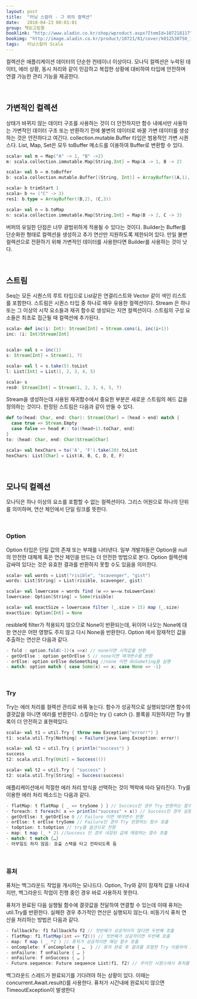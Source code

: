 ```yaml
---
layout: post
title:  "러닝 스칼라 - 그 외의 컬렉션"
date:   2018-04-23 00:01:01
group: 책읽고밑줄
booklink: "http://www.aladin.co.kr/shop/wproduct.aspx?ItemId=107218117"
bookimg: "http://image.aladin.co.kr/product/10721/81/cover/k012530750_1.jpg"
tags:	러닝스칼라 Scala
---
```


컬렉션은 애플리케이션 데이터의 단순한 컨테이너 이상이다. 모나딕 컬렉션은 누락된 데이터, 에러 상황, 동시 처리와 같이 민감하고 복잡한 상황에 대비하여 타입에 안전하며 연결 가능한 관리 기능을 제공한다. 

<br/>

## 가변적인 컬렉션
상태가 바뀌지 않는 데이터 구조를 사용하는 것이 더 안전하지만 함수 내에서만 사용하는 가변적인 데이터 구조 또는 반환하기 전에 불변의 데이터로 바꿀 가변 데이터를 생성하는 것은 안전하다고 여긴다. collection.mutable.Buffer 타입은 범용적인 가변 시퀀스다. List, Map, Set은 모두 toBuffer 메소드를 이용하여 Buffer로 변환할 수 있다.

```scala 
scala> val m = Map("A" -> 1, "B" ->2)
m: scala.collection.immutable.Map[String,Int] = Map(A -> 1, B -> 2)

scala> val b = m.toBuffer
b: scala.collection.mutable.Buffer[(String, Int)] = ArrayBuffer((A,1), (B,2))

scala> b trimStart 1
scala> b += ("C" -> 3)
res1: b.type = ArrayBuffer((B,2), (C,3))

scala> val n = b.toMap
n: scala.collection.immutable.Map[String,Int] = Map(B -> 2, C -> 3)
```

버퍼의 유일한 단점은 너무 광범위하게 적용될 수 있다는 것이다. Builder는 Buffer를 단순화한 형태로 컬렉션을 생성하고 추가 연산만 지원하도록 제한되어 있다. 만일 불변 컬렉션으로 전환하기 위해 가변적인 데이터를 사용한다면 Builder를 사용하는 것이 낫다. 

<br/>

## 스트림
Seq는 모든 시퀀스의 루트 타입으로 List같은 연결리스트와 Vector 같이 색인 리스트를 포함한다. 스트림은 시퀀스 타입 중 하나로 매우 유용한 컬렉션이다. 
Stream 은 하나 또는 그 이상의 시작 요소들과 재귀 함수로 생성되는 지연 컬렉션이다. 스트림의 구성 요소들은 최초로 접근될 때 컬렉션에 추가된다. 

```scala
scala> def inc(i: Int): Stream[Int] = Stream.cons(i, inc(i+1))
inc: (i: Int)Stream[Int]


scala> val s = inc(1)
s: Stream[Int] = Stream(1, ?)

scala> val l = s.take(5).toList
l: List[Int] = List(1, 2, 3, 4, 5)

scala> s
res0: Stream[Int] = Stream(1, 2, 3, 4, 5, ?)
```

Stream을 생성하는데 사용된 재귀함수에서 중요한 부분은 새로운 스트림의 헤드 값을 정의하는 것이다. 한정된 스트림은 다음과 같이 만들 수 있다. 

```scala
def to(head: Char, end: Char): Stream[Char] = (head > end) match {
  case true => Stream.Empty
  case false => head #:: to((head+1).toChar, end)
}
to: (head: Char, end: Char)Stream[Char]

scala> val hexChars = to('A', 'F').take(20).toList
hexChars: List[Char] = List(A, B, C, D, E, F)
```

<br/>

## 모나딕 컬렉션
모나딕은 하나 이상의 요소를 포함할 수 없는 컬렉션이다. 그리스 어원으로 하나의 단위를 의미하며, 연산 체인에서 단일 링크를 뜻한다. 

<br/>

### Option
Option 타입은 단일 값의 존재 또는 부재를 나타낸다. 일부 개발자들은 Option을 null의 안전한 대체제 혹은 연산 체인을 만드는 더 안전한 방법으로 본다. Option 컬렉션에 감싸여 있다는 것은 유효한 결과를 반환하지 못할 수도 있음을 의미한다. 

```scala
scala> val words = List("risible", "scavenger", "gist")
words: List[String] = List(risible, scavenger, gist)

scala> val lowercase = words find (w => w==w.toLowerCase)
lowercase: Option[String] = Some(risible)

scala> val exactSize = lowercase filter (_.size > 15) map (_.size)
exactSize: Option[Int] = None
```

resible에 filter가 적용되지 않으므로 None이 반환되는데, 뒤이어 나오는 None에 대한 연산은 어떤 영향도 주지 않고 다시 None을 반환한다. Option 에서 잠재적인 값을 추출하는 연산은 다음과 같다. 

```scala
- fold : option.fold(-1)(x =>x) // none이면 시작값을 반환
- getOrElse : option getOrElse 5 // none이면 매개변수를 반환
- orElse: option orElse doSomething //none 이면 doSometing을 실행
- match: option match { case Some(x) => x; case None => -1}
```
<br/>

### Try
Try는 에러 처리를 컬렉션 관리로 바꿔 놓는다. 함수가 성공적으로 실행되었다면 함수의 결괏값을 아니면 에러를 반환한다. 스칼라는 try {} catch {}. 블록을 지원하지만 Try 블록이 더 안전하고 표현력있다. 

```scala
scala> val t1 = util.Try { throw new Exception("error!") }
t1: scala.util.Try[Nothing] = Failure(java.lang.Exception: error!)

scala> val t2 = util.Try { println("success") }
success
t2: scala.util.Try[Unit] = Success(())

scala> val t2 = util.Try { "success" }
t2: scala.util.Try[String] = Success(success)
```

애플리케이션에서 적절한 에러 처리 방식을 선택하는 것이 맥락에 따라 달라진다. Try를 이용한 에러 처리 메소드는 다음과 같다. 

```scala
- flatMap: t flatMap { _ => trySome } } // Success인 경우 Try 반환하는 함수 호출
- foreach: t foreach( x => println("success" + x)) // Success인 경우 실행
- getOrElse: t getOrElse 0 // Failure 이면 매개변수 반환
- orElse: t orElse trySome // Failure인 경우 Try 반환하는 함수 호출
- toOption: t.toOption // try를 옵션으로 전환
- map: t map (_ * 2) //Success 인 경우 내장된 값에 매핑하는 함수 호출
- match: t match {…} 
- 아무일도 하지 않음: 호출 스택을 타고 전파되도록 둠
```

<br/>

### 퓨처
퓨처는 백그라운드 작업을 개시하는 모나드다. Option, Try와 같이 잠재적 값을 나타내지만, 백그라운드 작업이 진행 중인 경우 바로 사용하지 못한다. 

퓨처가 완료된 다음 실행될 함수에 결괏값을 전달하여 연결할 수 있는데 이때 퓨처는 util.Try를 반환한다. 실패한 경우 추가적인 연산은 실행되지 않는다. 비동기식 퓨처 연산을 처리하는 방법은 다음과 같다. 
```scala
- fallbackTo: f1 fallbackTo f2 // 첫번째가 성공적이지 않다면 두번째 호출
- flatMap: f1.flatMap(int => f2()) // 첫번째가 성공적이면 두번째 호출
- map: f map ( _ *2 ) // 퓨처가 성공적이면 해당 함수 호출
- onComplete: f onComplete { …  } // 퓨처 완료 후 결과를 포함한 Try 이용하여 호출
- onFailure: f onFailure { … } 
- onFailure: f onSuccess { … } 
- Future.sequence: Future sequence List(f1, f2) // 주어진 시퀀스에서 퓨처를 병행 실행
```
백그라운드 스레드가 완료되기를 기다려야 하는 상황이 있다. 이때는 concurrent.Await.result()를 사용한다. 퓨처가 시간내에 완료되지 않으면 TimeoutException이 발생한다 
 
<br/>